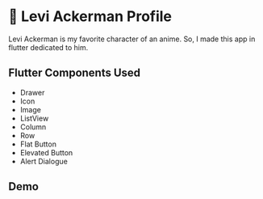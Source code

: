 # 🙇‍ Levi Ackerman Profile 
Levi Ackerman is my favorite character of an anime. So, I made this app in flutter dedicated to him.

## Flutter Components Used 
- Drawer
- Icon
- Image
- ListView
- Column
- Row
- Flat Button
- Elevated Button
- Alert Dialogue

## Demo
